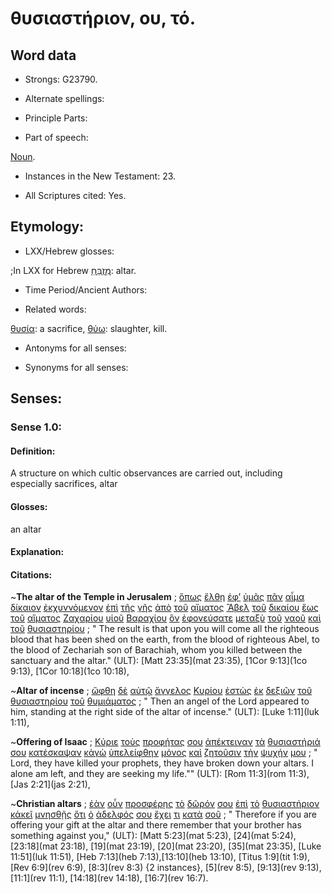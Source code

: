 # θυσιαστήριον, ου, τό.

<!-- Status: S2=NeedsFinalCheck -->
<!-- Lexica used for edits: BDAG, FFM, LN, A-S  -->

## Word data

* Strongs: G23790.


* Alternate spellings:

* Principle Parts: 

* Part of speech: 

[Noun](http://ugg.readthedocs.io/en/latest/noun.html). 

* Instances in the New Testament: 23.

* All Scriptures cited: Yes.

## Etymology: 

* LXX/Hebrew glosses: 

;In LXX for Hebrew [מִזְבֵּחַ](//en-uhal/H4196): altar.

* Time Period/Ancient Authors: 

* Related words: 

[θυσία](../G23780/01.md): a sacrifice,
[θύω](../G23800/01.md): slaughter, kill.

* Antonyms for all senses:

* Synonyms for all senses: 

## Senses:

### Sense 1.0: 

#### Definition: 

A structure on which cultic observances are carried out, including especially sacrifices, altar

#### Glosses: 

an altar

#### Explanation: 

#### Citations: 

~**The altar of the Temple in Jerusalem**
; [ὅπως](../G37040/01.md) [ἔλθῃ](../G20640/01.md) [ἐφ’](../G19090/01.md) [ὑμᾶς](../G47710/01.md) [πᾶν](../G39560/01.md) [αἷμα](../G01290/01.md) [δίκαιον](../G13420/01.md) [ἐκχυννόμενον](../G16320/01.md) [ἐπὶ](../G19090/01.md) [τῆς](../G35880/01.md) [γῆς](../G10930/01.md) [ἀπὸ](../G05750/01.md) [τοῦ](../G35880/01.md) [αἵματος](../G01290/01.md) [Ἂβελ](../G00060/01.md) [τοῦ](../G35880/01.md) [δικαίου](../G13420/01.md) [ἕως](../G21930/01.md) [τοῦ](../G35880/01.md) [αἵματος](../G01290/01.md) [Ζαχαρίου](../G21970/01.md) [υἱοῦ](../G52070/01.md) [Βαραχίου](../G09140/01.md) [ὃν](../G37390/01.md) [ἐφονεύσατε](../G54070/01.md) [μεταξὺ](../G33420/01.md) [τοῦ](../G35880/01.md) [ναοῦ](../G34850/01.md) [καὶ](../G25320/01.md) [τοῦ](../G35880/01.md) [θυσιαστηρίου](../G23790/01.md)
; " The result is that upon you will come all the righteous blood that has been shed on the earth, from the blood of righteous Abel, to the blood of Zechariah son of Barachiah, whom you killed between the sanctuary and the altar." (ULT): 
[Matt 23:35](mat 23:35), [1Cor 9:13](1co 9:13),  [1Cor 10:18](1co 10:18),

~**Altar of incense**
; [ὤφθη](../G37080/01.md) [δὲ](../G11610/01.md) [αὐτῷ](../G08460/01.md) [ἄγγελος](../G00320/01.md) [Κυρίου](../G29620/01.md) [ἑστὼς](../G24760/01.md) [ἐκ](../G15370/01.md) [δεξιῶν](../G11880/01.md) [τοῦ](../G35880/01.md) [θυσιαστηρίου](../G23790/01.md) [τοῦ](../G35880/01.md) [θυμιάματος](../G23680/01.md)
; " Then an angel of the Lord appeared to him, standing at the right side of the altar of incense." (ULT): 
[Luke 1:11](luk 1:11), 

~**Offering of Isaac**
; [Κύριε](../G29620/01.md) [τοὺς](../G35880/01.md) [προφήτας](../G43960/01.md) [σου](../G47710/01.md) [ἀπέκτειναν](../G06150/01.md) [τὰ](../G35880/01.md) [θυσιαστήριά](../G23790/01.md) [σου](../G47710/01.md) [κατέσκαψαν](../G26790/01.md) [κἀγὼ](../G25040/01.md) [ὑπελείφθην](../G52750/01.md) [μόνος](../G34410/01.md) [καὶ](../G25320/01.md) [ζητοῦσιν](../G22120/01.md) [τὴν](../G35880/01.md) [ψυχήν](../G55900/01.md) [μου](../G14730/01.md)
; " Lord, they have killed your prophets, they have broken down your altars. I alone am left, and they are seeking my life."" (ULT): 
[Rom 11:3](rom 11:3), [Jas 2:21](jas 2:21),

~**Christian altars** 
; [ἐὰν](../G14370/01.md) [οὖν](../G37670/01.md) [προσφέρῃς](../G43740/01.md) [τὸ](../G35880/01.md) [δῶρόν](../G14350/01.md) [σου](../G47710/01.md) [ἐπὶ](../G19090/01.md) [τὸ](../G35880/01.md) [θυσιαστήριον](../G23790/01.md) [κἀκεῖ](../G25460/01.md) [μνησθῇς](../G34030/01.md) [ὅτι](../G37540/01.md) [ὁ](../G35880/01.md) [ἀδελφός](../G00800/01.md) [σου](../G47710/01.md) [ἔχει](../G21920/01.md) [τι](../G51000/01.md) [κατὰ](../G25960/01.md) [σοῦ](../G47710/01.md)
; " Therefore if you are offering your gift at the altar and there remember that your brother has something against you," (ULT): 
[Matt 5:23](mat 5:23), [24](mat 5:24), [23:18](mat 23:18), [19](mat 23:19), [20](mat 23:20), [35](mat 23:35), [Luke 11:51](luk 11:51), [Heb 7:13](heb 7:13),[13:10](heb 13:10), [Titus 1:9](tit 1:9),  [Rev 6:9](rev 6:9), [8:3](rev 8:3) {2 instances}, [5](rev 8:5), [9:13](rev 9:13),  [11:1](rev 11:1),  [14:18](rev 14:18), [16:7](rev 16:7).

